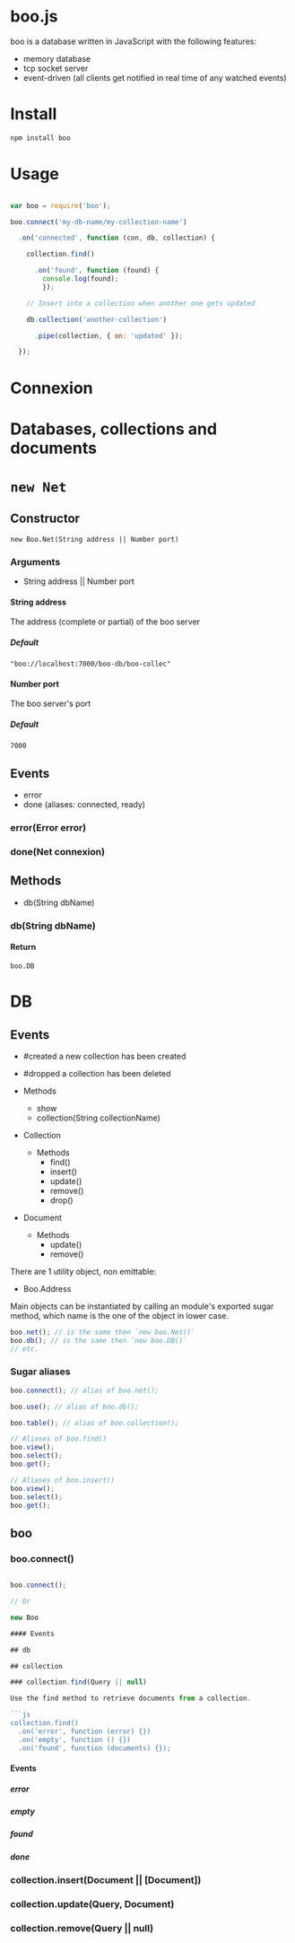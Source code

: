 boo.js
======

boo is a database written in JavaScript with the following features:

- memory database
- tcp socket server
- event-driven (all clients get notified in real time of any watched events)

# Install

```bash
npm install boo
```

# Usage

```js

var boo = require('boo');

boo.connect('my-db-name/my-collection-name')

  .on('connected', function (con, db, collection) {

    collection.find()

      .on('found', function (found) {
        console.log(found);
        });

    // Insert into a collection when another one gets updated

    db.collection('another-collection')

      .pipe(collection, { on: 'updated' });

  });
```

# Connexion

# Databases, collections and documents

# `new Net`

## Constructor

    new Boo.Net(String address || Number port)

### Arguments

- String address || Number port

#### String address 

The address (complete or partial) of the boo server

##### Default 

    "boo://localhost:7000/boo-db/boo-collec"

#### Number port

The boo server's port

##### Default 

    7000
  
## Events

- error
- done (aliases: connected, ready)

### error(Error error)

### done(Net connexion)

## Methods

- db(String dbName)

### db(String dbName)

#### Return

    boo.DB
    

# DB

## Events

- #created a new collection has been created
- #dropped a collection has been deleted


- Methods
    - show
    - collection(String collectionName)
- Collection
  - Methods
    - find()
    - insert()
    - update()
    - remove()
    - drop()
- Document
  - Methods
    - update()
    - remove()

There are 1 utility object, non emittable:

- Boo.Address

Main objects can be instantiated by calling an module's exported sugar method, which name is the one of the object in lower case.

```js
boo.net(); // is the same then `new boo.Net()`
boo.db(); // is the same then `new boo.DB()`
// etc.
```

### Sugar aliases

```js
boo.connect(); // alias of boo.net();

boo.use(); // alias of boo.db();

boo.table(); // alias of boo.collection();

// Aliases of boo.find()
boo.view();
boo.select();
boo.get();

// Aliases of boo.insert()
boo.view();
boo.select();
boo.get();
```

## boo

### boo.connect()

```js

boo.connect();

// Or

new Boo

#### Events

## db

## collection

### collection.find(Query || null)

Use the find method to retrieve documents from a collection.

```js
collection.find()
  .on('error', function (error) {})
  .on('empty', function () {})
  .on('found', function (documents) {});
```

#### Events

##### error

##### empty

##### found

##### done

### collection.insert(Document || [Document])

### collection.update(Query, Document)

### collection.remove(Query || null)
